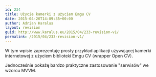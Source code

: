 ```yaml
---
id: 234
title: Użycie kamerki z użyciem Emgu CV
date: 2015-04-20T14:09:35+00:00
author: Adrian Karalus
layout: revision
guid: http://www.karalus.eu/2015/04/233-revision-v1/
permalink: /2015/04/233-revision-v1/
---
```

W tym wpisie zaprezentuję prosty przykład aplikacji używającej kamerki internetowej z użyciem biblioteki Emgu CV (wrapper Open CV).  
<!--more-->Jednocześnie pokażę bardzo praktyczne zastosowanie "serwisów" we wzorcu MVVM.

 